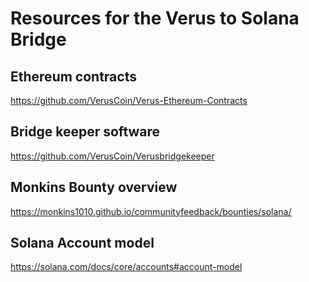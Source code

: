 # Resources for the Verus to Solana Bridge

## Ethereum contracts
https://github.com/VerusCoin/Verus-Ethereum-Contracts

## Bridge keeper software
https://github.com/VerusCoin/Verusbridgekeeper

## Monkins Bounty overview
https://monkins1010.github.io/communityfeedback/bounties/solana/

## Solana Account model
https://solana.com/docs/core/accounts#account-model